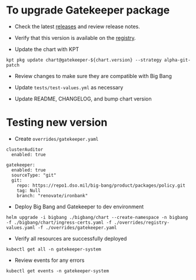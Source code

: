 # To upgrade Gatekeeper package

- Check the latest [releases](https://github.com/open-policy-agent/gatekeeper/releases) and review release notes.

- Verify that this version is available on the [registry](https://registry1.dso.mil).

- Update the chart with KPT
```shell
kpt pkg update chart@gatekeeper-${chart.version} --strategy alpha-git-patch
```
- Review changes to make sure they are compatible with Big Bang

- Update `tests/test-values.yml` as necessary

- Update README, CHANGELOG, and bump chart version

# Testing new version

- Create `overrides/gatekeeper.yaml`
```
clusterAuditor
  enabled: true

gatekeeper:
  enabled: true
  sourceType: "git"
  git:
    repo: https://repo1.dso.mil/big-bang/product/packages/policy.git
    tag: Null
    branch: "renovate/ironbank"
```

- Deploy Big Bang and Gatekeeper to dev environment
```
helm upgrade -i bigbang ./bigbang/chart --create-namespace -n bigbang -f ./bigbang/chart/ingress-certs.yaml -f ./overrides/registry-values.yaml -f ./overrides/gatekeeper.yaml
```

- Verify all resources are successfully deployed
```
kubectl get all -n gatekeeper-system
```

- Review events for any errors
```
kubectl get events -n gatekeeper-system
```

